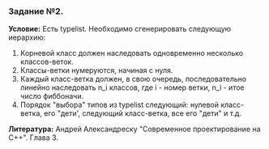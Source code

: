 ### Задание №2.


**Условие:**
Есть typelist. Необходимо сгенерировать следующую иерархию:
1) Корневой класс должен наследовать одновременно несколько классов-веток.
2) Классы-ветки нумеруются, начиная с нуля.
3) Каждый класс-ветка должен, в свою очередь, последовательно линейно наследовать
n_i классов, где i - номер ветки, n_i - итое число фиббоначи.
5) Порядок "выбора" типов из typelist следующий: нулевой класс-ветка, его "дети',
следующий класс-ветка, все его "дети" и т.д.


**Литература:**
Андрей Александреску "Современное проектирование на C++". Глава 3.

